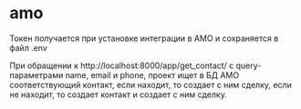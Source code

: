 # amo

Токен получается при установке интеграции в АМО и сохраняется в файл .env

При обращении к http://localhost:8000/app/get_contact/ c query-параметрами
name, email и phone, проект ищет в БД АМО соответствующий контакт,
если находит, то создает с ним сделку, если не находит, то создает контакт
и создает с ним сделку.